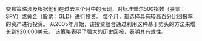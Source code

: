 交易策略涉及根据他们在过去三个月中的表现，对标准普尔500指数（股票：SPY）或黄金（股票：GLD）进行投资。 每个月，都选择具有较高百分比回报率的资产进行投资。 从2005年开始，该投资组合通过利用这种基于势头的方法来增长到920,000美元。 该策略表明了强大的历史回报，表明其有效性。